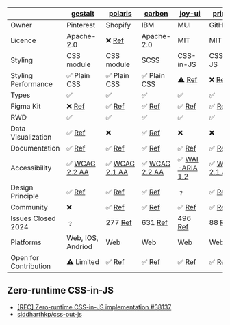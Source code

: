 |  | [gestalt][gestalt] | [polaris][polaris] | [carbon][carbon] | [joy-ui][joy-ui] | [primer][primer] | [atlassian][atlassian] | [fluent-ui][fluent-ui] | [chakra-ui][chakra-ui] | [grommet][grommet] | [flowbite][flowbite] | [shadcn-ui][shadcn-ui] |
| --- | --- | --- | --- | --- | --- | --- | --- | --- | --- | --- | --- |
| Owner | Pinterest | Shopify | IBM | MUI | GitHub | Atlassian | Microsoft | Community | Community | Themesberg | Community |
| Licence | Apache-2.0 | ❌ [Ref][polaris lic] | Apache-2.0 | MIT | MIT | Apache-2.0 | MIT | MIT | Apache-2.0 | MIT | MIT |
| Styling | CSS module | CSS module | SCSS | CSS-in-JS | CSS-in-JS | CSS-in-JS | CSS module | CSS-in-JS | CSS-in-JS | Tailwind CSS | Tailwind CSS |
| Styling Performance | ✅ Plain CSS | ✅ Plain CSS | ✅ Plain CSS | ⚠️ [Ref][joy-ui perf] | ❌ [Ref][primer perf] | ❌ | ✅ Plain CSS | ❌ [Ref][chakra-ui perf] | ❌ | ✅ Plain CSS | ✅ Plain CSS |
| Types | ✅ | ✅ | ✅ | ✅ | ✅ | ✅ | ✅ | ✅ | ✅ | ✅ | ✅ |
| Figma Kit | ❌ [Ref][gestalt fk] | ✅ [Ref][polaris fk] | ✅ [Ref][carbon fk] | ✅ [Ref][joy-ui fk] | ✅ [Ref][primer fk] | ✅ [Ref][atlassian fk] | ✅ [Ref][fluent-ui fk] | ✅ [Ref][chakra-ui fk] | ❌ | ✅ [Ref][flowbite fk] | ✅ [Ref][shadcn-ui fk] |
| RWD | ✅ | ✅ | ✅ | ✅ | ✅ | ✅ | ✅ | ✅ | ✅ | ✅ | ✅ |
| Data Visualization | ✅ [Ref][gestalt ds] | ❌ | ✅ [Ref][carbon ds] | ❌ | ❌ | ❌ | ❌ | ❌ | ✅ [Ref][grommet ds] | ✅ [Ref][flowbite ds] | ✅ [Ref][shadcn-ui ds] |
| Documentation | ✅ [Ref][gestalt doc] | ✅ [Ref][polaris doc] | ✅ [Ref][carbon doc] | ✅ [Ref][joy-ui doc] | ✅ [Ref][primer doc] | ✅ [Ref][atlassian doc] | ✅ [Ref][fluent-ui doc] | ✅ [Ref][chakra-ui doc] | ✅ [Ref][grommet doc] | ✅ [Ref][flowbite doc] | ✅ [Ref][shadcn-ui doc] |
| Accessibility | ✅ [WCAG 2.2 AA][gestalt a11y]  | ✅ [WCAG 2.1 AA][polaris a11y] | ✅ [WCAG 2.2 AA][carbon a11y] | ✅ [WAI-ARIA 1.2][joy-ui a11y] | ✅ [WCAG 2.1 AA][primer a11y] | ✅ [WCAG 2.2 AA][atlassian a11y] | ✅ [WCAG 2.1 AA][fluent-ui a11y] | ﹖ | ﹖ | ﹖ | ﹖ |
| Design Principle | ✅ [Ref][gestalt dp] | ✅ [Ref][polaris dp] | ✅ [Ref][carbon dp] | ﹖ | ✅ [Ref][primer dp] | ✅ [Ref][atlassian dp] | ✅ [Ref][fluent-ui dp] | ✅ [Ref][chakra-ui dp] | ﹖ | ❌ | ❌ |
| Community | ❌ | ✅ [Ref][polaris com]  | ✅ [Ref][carbon com] | ✅ [Ref][joy-ui com] | ✅ [Ref][primer com] | ❌ | ✅ [Ref][fluent-ui com] | ✅ [Ref][chakra-ui com] | ✅ [Ref][grommet com] | ✅ [Ref][fluent-ui com] | ✅ [Ref][shadcn-ui com] |
| Issues Closed 2024 | ﹖ | 277 [Ref][polaris issue] | 631 [Ref][carbon issue] | 496 [Ref][joy-ui issue] | 88 [Ref][primer issue] | ﹖ | 696 [Ref][fluent-ui issue] | 99 [Ref][chakra-ui issue] | 57 [Ref][grommet issue] | 122 [Ref][flowbite issue] | 1199 [Ref][shadcn-ui issue] |
| Platforms | Web, IOS, Andriod | Web | Web | Web | Web | Web | Web | Web | Web | Web | Web |
| Open for Contribution | ⚠️ Limited | ✅ [Ref][polaris con] | ✅ [Ref][carbon con] | ✅ [Ref][joy-ui con] | ✅ [Ref][primer con] | ❌ [Ref][atlassian con] | ✅ [Ref][fluent-ui con] | ✅ [Ref][chakra-ui con] | ✅ [Ref][grommet con] | ✅ [Ref][flowbite con] | ✅ [Ref][shadcn-ui con] |


## Zero-runtime CSS-in-JS 

- [\[RFC\] Zero-runtime CSS-in-JS implementation #38137](https://github.com/mui/material-ui/issues/38137)
- [siddharthkp/css-out-js](https://github.com/siddharthkp/css-out-js)

<!-- gestalt -->
[gestalt]: https://github.com/pinterest/gestalt
[gestalt fk]: https://gestalt.pinterest.systems/get_started/designers#Private-Figma-plugins
[gestalt ds]: https://gestalt.pinterest.systems/foundations/data_visualization/overview
[gestalt doc]: https://gestalt.pinterest.systems/web/overview
[gestalt a11y]: https://gestalt.pinterest.systems/foundations/accessibility
[gestalt dp]: https://gestalt.pinterest.systems/foundations/overview

<!-- polaris -->
[polaris]: https://github.com/Shopify/polaris
[polaris lic]: https://github.com/Shopify/polaris/blob/main/LICENSE.md
[polaris fk]: https://www.figma.com/community/file/1293611962331823010/polaris-components
[polaris doc]: https://polaris.shopify.com/components
[polaris a11y]: https://polaris.shopify.com/foundations/accessibility#meeting-the-web-content-accessibility-guidelines-wcag
[polaris dp]: https://polaris.shopify.com/design
[polaris com]: https://github.com/Shopify/polaris/discussions
[polaris issue]: https://github.com/Shopify/polaris/issues?q=is%3Aissue+closed%3A%3E2024-01-01+
[polaris con]: https://polaris.shopify.com/contributing

<!-- carbon -->
[carbon]: https://github.com/carbon-design-system/carbon
[carbon fk]: https://carbondesignsystem.com/designing/kits/figma/#external-users
[carbon ds]: https://carbondesignsystem.com/data-visualization/getting-started/
[carbon doc]: https://carbondesignsystem.com/components/overview/components/
[carbon a11y]: https://carbondesignsystem.com/guidelines/accessibility/overview/
[carbon dp]: https://carbondesignsystem.com/designing/get-started/
[carbon com]: https://github.com/carbon-design-system/carbon/discussions
[carbon issue]: https://github.com/carbon-design-system/carbon/issues?q=is%3Aissue+closed%3A%3E2024-01-01+
[carbon con]: https://carbondesignsystem.com/contributing/get-started/

<!-- joy-ui -->
[joy-ui]: https://mui.com/joy-ui/getting-started/
[joy-ui perf]: https://github.com/mui/material-ui/issues/38137
[joy-ui fk]: https://www.figma.com/community/file/1293288155415213351
[joy-ui doc]: https://mui.com/joy-ui/getting-started/
[joy-ui a11y]: https://mui.com/base-ui/getting-started/accessibility/
[joy-ui com]: https://github.com/mui/material-ui/discussions
[joy-ui issue]: https://github.com/mui/material-ui/issues?q=is%3Aissue+closed%3A%3E2024-01-01+
[joy-ui con]: https://github.com/mui/material-ui/blob/987bb036905fdd4474ae5aaee7b2b5a3dc6b9315/CONTRIBUTING.md

<!-- primer -->
[primer]: https://github.com/primer/react
[primer perf]: https://www.youtube.com/watch?v=OrIuKl_x0vE
[primer fk]: https://www.figma.com/@primer
[primer doc]: https://primer.style/guides/react
[primer a11y]: https://primer.style/guides/accessibility/accessibility-at-github
[primer dp]: https://primer.style/guides/introduction
[primer com]: https://github.com/primer/react/discussions
[primer issue]: https://github.com/primer/react/issues?q=is%3Aissue+closed%3A%3E2024-01-01+
[primer con]: https://primer.style/guides/contribute/how-to-contribute

<!-- atlassian -->
[atlassian]: https://bitbucket.org/atlassian/atlassian-frontend-mirror/src/master/
[atlassian fk]: https://atlassian.design/resources/figma-library
[atlassian doc]: https://atlassian.design/components/
[atlassian a11y]: https://atlassian.design/foundations/accessibility
[atlassian dp]: https://atlassian.design/foundations/
[atlassian con]: https://atlassian.design/resources/contribution

<!-- fluent-ui -->
[fluent-ui]: https://github.com/microsoft/fluentui
[fluent-ui fk]: https://www.figma.com/community/file/836828295772957889
[fluent-ui doc]: https://react.fluentui.dev/?path=/docs/concepts-introduction--page
[fluent-ui a11y]: https://fluent2.microsoft.design/accessibility
[fluent-ui com]: https://github.com/microsoft/fluentui/discussions
[fluent-ui issue]: https://github.com/microsoft/fluentui/issues?q=is%3Aissue+closed%3A%3E2024-01-01+
[fluent-ui dp]: https://fluent2.microsoft.design/design-principles
[fluent-ui con]: https://github.com/microsoft/fluentui/tree/master/docs/react-v9/contributing

<!-- chakra-ui -->
[chakra-ui]: https://github.com/chakra-ui/chakra-ui
[chakra-ui perf]: https://github.com/chakra-ui/chakra-ui/issues/7180
[chakra-ui fk]: https://v2.chakra-ui.com/figma/ui-kit
[chakra-ui doc]: https://v2.chakra-ui.com/docs/components
[chakra-ui com]: https://discord.com/invite/chakra-ui
[chakra-ui dp]: https://v2.chakra-ui.com/getting-started/principles
[chakra-ui issue]: https://github.com/chakra-ui/chakra-ui/issues?q=is%3Aissue+closed%3A%3E2024-01-01+
[chakra-ui con]: https://github.com/chakra-ui/chakra-ui/blob/main/CONTRIBUTING.md

<!-- grommet -->
[grommet]: https://github.com/grommet/grommet
[grommet doc]: https://v2.grommet.io/components
[grommet ds]: https://v2.grommet.io/components#Visualizations
[grommet com]: https://slack-invite.grommet.io/
[grommet issue]: https://github.com/grommet/grommet/issues?q=is%3Aissue+closed%3A%3E2024-01-01+
[grommet con]: https://github.com/grommet/grommet/blob/master/CONTRIBUTING.md

<!-- flowbite -->
[flowbite]: https://ui.shadcn.com/examples/mail
[flowbite fk]: https://flowbite.com/figma/
[flowbite doc]: https://flowbite.com/docs/getting-started/introduction/
[flowbite ds]: https://flowbite.com/docs/plugins/charts/
[flowbite com]: https://discord.com/invite/S6J9pUmj2t
[flowbite issue]: https://github.com/themesberg/flowbite/issues?q=is%3Aissue+closed%3A%3E2024-01-01+
[flowbite con]: https://github.com/themesberg/flowbite/blob/main/CONTRIBUTING.md

<!-- shadcn-ui -->
[shadcn-ui]: https://github.com/shadcn-ui/ui
[shadcn-ui fk]: https://ui.shadcn.com/docs/figma
[shadcn-ui doc]: https://ui.shadcn.com/docs
[shadcn-ui ds]: https://ui.shadcn.com/charts
[shadcn-ui com]: https://github.com/shadcn-ui/ui/discussions
[shadcn-ui issue]: https://github.com/shadcn-ui/ui/issues?q=is%3Aissue+closed%3A%3E2024-01-01+
[shadcn-ui con]: https://github.com/shadcn-ui/ui/blob/main/CONTRIBUTING.md

